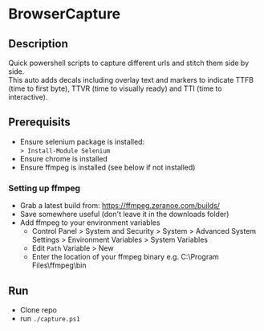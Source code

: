 # BrowserCapture

## Description
Quick powershell scripts to capture different urls and stitch them side by side.  
This auto adds decals including overlay text and markers to indicate TTFB (time to first byte), TTVR (time to visually ready) and TTI (time to interactive).

## Prerequisits
* Ensure selenium package is installed:  
`> Install-Module Selenium`
* Ensure chrome is installed
* Ensure ffmpeg is installed (see below if not installed)

### Setting up ffmpeg
* Grab a latest build from: https://ffmpeg.zeranoe.com/builds/
* Save somewhere useful (don't leave it in the downloads folder)
* Add ffmpeg to your environment variables
  * Control Panel > System and Security > System > Advanced System Settings > Environment Variables > System Variables
  * Edit `Path` Variable > New
  * Enter the location of your ffmpeg binary e.g. C:\Program Files\ffmpeg\bin

## Run
* Clone repo
* run `./capture.ps1`
